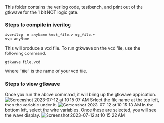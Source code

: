 This folder contains the verilog code, testbench, and print out of the gtkwave for the 1 bit NOT logic gate.

### Steps to compile in iverilog
```
iverilog -o anyName test_file.v og_file.v
vvp anyName
```
This will produce a vcd file. To run gtkwave on the vcd file, use the following command:
```
gtkwave file.vcd
```
Where "file" is the name of your vcd file.

### Steps to view gtkwave
Once you run the above command, it will bring up the gtkwave application.
![Screenshot 2023-07-12 at 10 15 07 AM](https://github.com/rorollman/ComputerArchitecture/assets/81531492/a5b23dd7-a426-4719-a138-1b57afe43423)
Select the file name at the top left, then the variable under it.
![Screenshot 2023-07-12 at 10 15 13 AM](https://github.com/rorollman/ComputerArchitecture/assets/81531492/e2ce2eae-91d4-4396-b6b4-54ab6caeada3)
In the bottom left, select the wire variables. Once these are selected, you will see the wave display.
![Screenshot 2023-07-12 at 10 15 22 AM](https://github.com/rorollman/ComputerArchitecture/assets/81531492/708a58bb-0039-4e36-bb97-714919ab492f)
